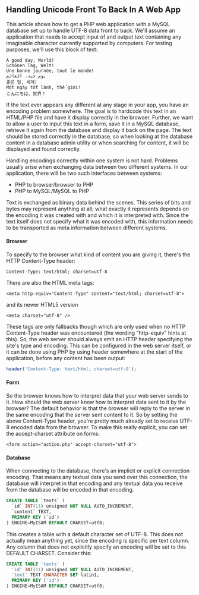 ## Handling Unicode Front To Back In A Web App
This article shows how to get a PHP web application with a MySQL database set up to handle UTF-8 data front to back. We'll assume an application that needs to accept input of and output text containing any imaginable character currently supported by computers. For testing purposes, we'll use this block of text:
```
A good day, World!
Schönen Tag, Welt!
Une bonne journée, tout le monde!
يوم جيد، العالم
좋은 일, 세계!
Một ngày tốt lành, thế giới!
こんにちは、世界！
```
If the text ever appears any different at any stage in your app, you have an encoding problem somewhere. The goal is to hardcode this text in an HTML/PHP file and have it display correctly in the browser. Further, we want to allow a user to input this text in a form, save it in a MySQL database, retrieve it again from the database and display it back on the page. The text should be stored correctly in the database, so when looking at the database content in a database admin utility or when searching for content, it will be displayed and found correctly.

Handling encodings correctly within one system is not hard. Problems usually arise when exchanging data between two different systems. In our application, there will be two such interfaces between systems:
- PHP to browser/browser to PHP
- PHP to MySQL/MySQL to PHP

Text is exchanged as binary data behind the scenes. This series of bits and bytes may represent anything at all; what exactly it represents depends on the encoding it was created with and which it is interpreted with. Since the text itself does not specify what it was encoded with, this information needs to be transported as meta information between different systems.

#### Browser
To specify to the browser what kind of content you are giving it, there's the HTTP Content-Type header:
```
Content-Type: text/html; charset=utf-8
```
There are also the HTML meta tags:
```
<meta http-equiv="Content-Type" content="text/html; charset=utf-8">
```
and its newer HTML5 version
```
<meta charset="utf-8" />
```
These tags are only fallbacks though which are only used when no HTTP Content-Type header was encountered (the wording "http-equiv" hints at this). So, the web server should always emit an HTTP header specifying the site's type and encoding. This can be configured in the web server itself, or it can be done using PHP by using header somewhere at the start of the application, before any content has been output:
```PHP
header('Content-Type: text/html; charset=utf-8');
```

#### Form
So the browser knows how to interpret data that your web server sends to it. How should the web server know how to interpret data sent to it by the browser? The default behavior is that the browser will reply to the server in the same encoding that the server sent content to it. So by setting the above Content-Type header, you're pretty much already set to receive UTF-8 encoded data from the browser. To make this really explicit, you can set the accept-charset attribute on forms:
```
<form action="action.php" accept-charset="utf-8">
```

#### Database
When connecting to the database, there's an implicit or explicit connection encoding. That means any textual data you send over this connection, the database will interpret in that encoding and any textual data you receive from the database will be encoded in that encoding. 
```sql
CREATE TABLE `texts` (
  `id` INT(11) unsigned NOT NULL AUTO_INCREMENT,
  `content` TEXT,
  PRIMARY KEY (`id`)
) ENGINE=MyISAM DEFAULT CHARSET=utf8;
```
This creates a table with a default character set of UTF-8. This does not actually mean anything yet, since the encoding is specific per text column. Any column that does not explicitly specify an encoding will be set to this DEFAULT CHARSET. Consider this:
```sql
CREATE TABLE 'texts' (
  'id' INT(11) unsigned NOT NULL AUTO_INCREMENT,
  'text' TEXT CHARACTER SET latin1,
  PRIMARY KEY ('id')
) ENGINE=MyISAM DEFAULT CHARSET=utf8;
```
